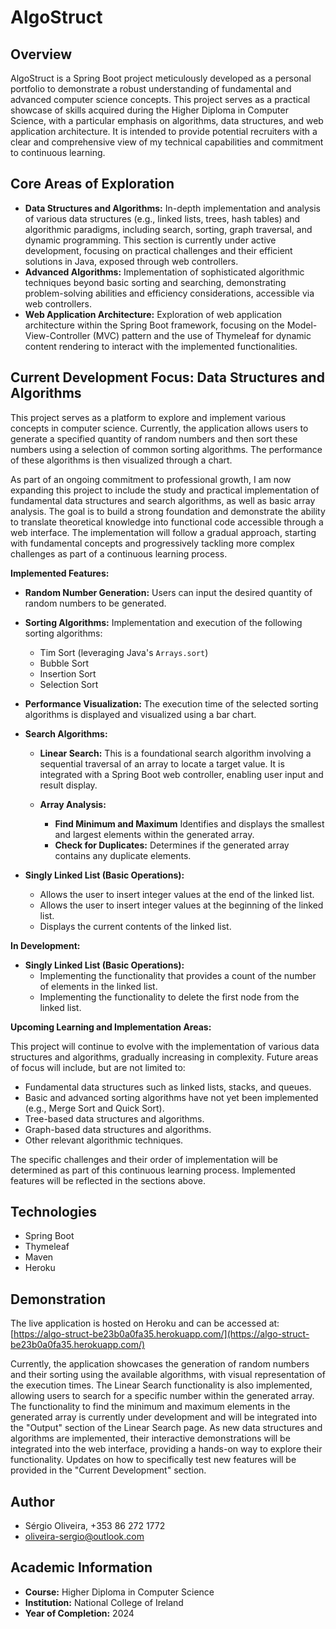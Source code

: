 # AlgoStruct

## Overview

AlgoStruct is a Spring Boot project meticulously developed as a personal portfolio to demonstrate a robust understanding of fundamental and advanced computer science concepts. This project serves as a practical showcase of skills acquired during the Higher Diploma in Computer Science, with a particular emphasis on algorithms, data structures, and web application architecture. It is intended to provide potential recruiters with a clear and comprehensive view of my technical capabilities and commitment to continuous learning.

## Core Areas of Exploration

* **Data Structures and Algorithms:** In-depth implementation and analysis of various data structures (e.g., linked lists, trees, hash tables) and algorithmic paradigms, including search, sorting, graph traversal, and dynamic programming. This section is currently under active development, focusing on practical challenges and their efficient solutions in Java, exposed through web controllers.
* **Advanced Algorithms:** Implementation of sophisticated algorithmic techniques beyond basic sorting and searching, demonstrating problem-solving abilities and efficiency considerations, accessible via web controllers.
* **Web Application Architecture:** Exploration of web application architecture within the Spring Boot framework, focusing on the Model-View-Controller (MVC) pattern and the use of Thymeleaf for dynamic content rendering to interact with the implemented functionalities.

## Current Development Focus: Data Structures and Algorithms

This project serves as a platform to explore and implement various concepts in computer science. Currently, the application allows users to generate a specified quantity of random numbers and then sort these numbers using a selection of common sorting algorithms. The performance of these algorithms is then visualized through a chart.

As part of an ongoing commitment to professional growth, I am now expanding this project to include the study and practical implementation of fundamental data structures and search algorithms, as well as basic array analysis. The goal is to build a strong foundation and demonstrate the ability to translate theoretical knowledge into functional code accessible through a web interface. The implementation will follow a gradual approach, starting with fundamental concepts and progressively tackling more complex challenges as part of a continuous learning process.

**Implemented Features:**

* **Random Number Generation:** Users can input the desired quantity of random numbers to be generated.
* **Sorting Algorithms:** Implementation and execution of the following sorting algorithms:
    * Tim Sort (leveraging Java's `Arrays.sort`)
    * Bubble Sort
    * Insertion Sort
    * Selection Sort
* **Performance Visualization:** The execution time of the selected sorting algorithms is displayed and visualized using a bar chart.
  
* **Search Algorithms:**
    * **Linear Search:** This is a foundational search algorithm involving a sequential traversal of an array to locate a target value. It is integrated with a Spring Boot web controller, enabling user input and result display.
      
    * **Array Analysis:**
      * **Find Minimum and Maximum** Identifies and displays the smallest and largest elements within the generated array.
      * **Check for Duplicates:** Determines if the generated array contains any duplicate elements.

* **Singly Linked List (Basic Operations):**
    * Allows the user to insert integer values at the end of the linked list.
    * Allows the user to insert integer values at the beginning of the linked list.
    * Displays the current contents of the linked list.

**In Development:**
* **Singly Linked List (Basic Operations):**
    * Implementing the functionality that provides a count of the number of elements in the linked list.
    * Implementing the functionality to delete the first node from the linked list.


**Upcoming Learning and Implementation Areas:**

This project will continue to evolve with the implementation of various data structures and algorithms, gradually increasing in complexity. Future areas of focus will include, but are not limited to:

* Fundamental data structures such as linked lists, stacks, and queues.
* Basic and advanced sorting algorithms have not yet been implemented (e.g., Merge Sort and Quick Sort).
* Tree-based data structures and algorithms.
* Graph-based data structures and algorithms.
* Other relevant algorithmic techniques.

The specific challenges and their order of implementation will be determined as part of this continuous learning process. Implemented features will be reflected in the sections above.

## Technologies

* Spring Boot
* Thymeleaf
* Maven
* Heroku

## Demonstration

The live application is hosted on Heroku and can be accessed at: [https://algo-struct-be23b0a0fa35.herokuapp.com/](https://algo-struct-be23b0a0fa35.herokuapp.com/)

Currently, the application showcases the generation of random numbers and their sorting using the available algorithms, with visual representation of the execution times. The Linear Search functionality is also implemented, allowing users to search for a specific number within the generated array. The functionality to find the minimum and maximum elements in the generated array is currently under development and will be integrated into the "Output" section of the Linear Search page. As new data structures and algorithms are implemented, their interactive demonstrations will be integrated into the web interface, providing a hands-on way to explore their functionality. Updates on how to specifically test new features will be provided in the "Current Development" section.

## Author

* Sérgio Oliveira, +353 86 272 1772
* [oliveira-sergio@outlook.com](mailto:oliveira-sergio@outlook.com)

## Academic Information

* **Course:** Higher Diploma in Computer Science
* **Institution:** National College of Ireland
* **Year of Completion:** 2024
